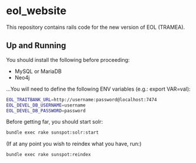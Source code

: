 # eol_website
This repository contains rails code for the new version of EOL (TRAMEA).

## Up and Running

You should install the following before proceeding:
* MySQL or MariaDB
* Neo4j

...You will need to define the following ENV variables (e.g.: export VAR=val):
```bash
EOL_TRAITBANK_URL=http://username:password@localhost:7474
EOL_DEVEL_DB_USERNAME=username
EOL_DEVEL_DB_PASSWORD=password
```

Before getting far, you should start solr:
```bash
bundle exec rake sunspot:solr:start
```
 
(If at any point you wish to reindex what you have, run:)
```bash
bundle exec rake sunspot:reindex
```

